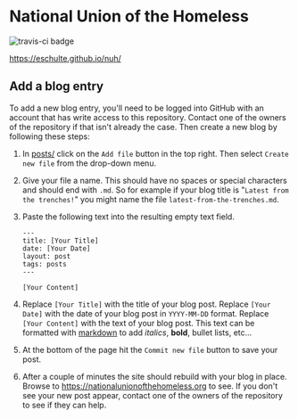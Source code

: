 National Union of the Homeless
==============================

![travis-ci badge](https://travis-ci.com/eschulte/nuh.svg?branch=main)

https://eschulte.github.io/nuh/

## Add a blog entry

To add a new blog entry, you'll need to be logged into GitHub with an
account that has write access to this repository.  Contact one of the
owners of the repository if that isn't already the case.  Then create
a new blog by following these steps:

1. In [posts/][] click on the `Add file` button in the top right.
   Then select `Create new file` from the drop-down menu.

2. Give your file a name.  This should have no spaces or special
   characters and should end with `.md`.  So for example if your blog
   title is "`Latest from the trenches!`" you might name the file
   `latest-from-the-trenches.md`.

3. Paste the following text into the resulting empty text field.

    ```
    ---
    title: [Your Title]
    date: [Your Date]
    layout: post
    tags: posts
    ---

    [Your Content]
    ```

4. Replace `[Your Title]` with the title of your blog post.  Replace
   `[Your Date]` with the date of your blog post in `YYYY-MM-DD`
   format.  Replace `[Your Content]` with the text of your blog post.
   This text can be formatted with [markdown][] to add *italics*,
   **bold**, bullet lists, etc...

5. At the bottom of the page hit the `Commit new file` button to save
   your post.

6. After a couple of minutes the site should rebuild with your blog in
   place.  Browse to https://nationalunionofthehomeless.org to see.
   If you don't see your new post appear, contact one of the owners of
   the repository to see if they can help.

[posts/]: https://github.com/eschulte/nuh-preview/tree/main/posts
[markdown]: https://www.markdownguide.org/basic-syntax/
